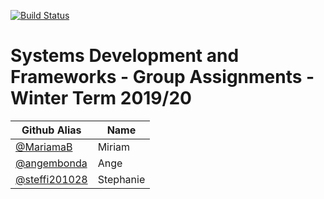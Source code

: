 [![Build Status](https://travis-ci.org/MariamaB/Systems-Development-and-Frameworks.svg?branch=master)](https://travis-ci.org/MariamaB/Systems-Development-and-Frameworks)

# Systems Development and Frameworks - Group Assignments - Winter Term 2019/20

| Github Alias                                         | Name         |
| ---------------------------------------------------- | ------------ |
| [@MariamaB](https://github.com/MariamaB)             | Miriam       |
| [@angembonda](https://github.com/angembonda) 		   | Ange         |
| [@steffi201028](https://github.com/steffi201028)     | Stephanie    |
